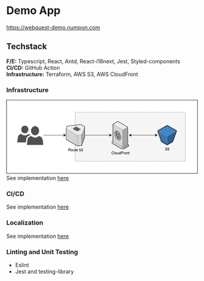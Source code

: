 # Demo App
https://webquest-demo.numpon.com

## Techstack
**F/E:** Typescript, React, Antd, React-i18next, Jest, Styled-components <br/>
**CI/CD:** GitHub Action <br/>
**Infrastructure:** Terraform, AWS S3, AWS CloudFront

### Infrastructure
![infrastructure.png](readme/infrastructure.png)
<br/>
See implementation [here](./terraform/main.tf)

### CI/CD
See implementation [here](./.github/workflows/prod-build-deploy.yml)

### Localization 
See implementation [here](./src/i18n/index.tsx)

### Linting and Unit Testing
* Eslint
* Jest and testing-library
